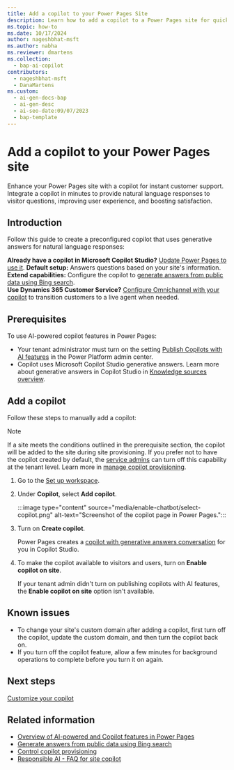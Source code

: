 ```yaml
---
title: Add a copilot to your Power Pages Site
description: Learn how to add a copilot to a Power Pages site for quicker customer support and an improved user experience.
ms.topic: how-to
ms.date: 10/17/2024
author: nageshbhat-msft
ms.author: nabha
ms.reviewer: dmartens
ms.collection: 
  - bap-ai-copilot
contributors:
  - nageshbhat-msft
  - DanaMartens
ms.custom:
  - ai-gen-docs-bap
  - ai-gen-desc
  - ai-seo-date:09/07/2023
  - bap-template
---
```


# Add a copilot to your Power Pages site

Enhance your Power Pages site with a copilot for instant customer support. Integrate a copilot in minutes to provide natural language responses to visitor questions, improving user experience, and boosting satisfaction.

## Introduction

Follow this guide to create a preconfigured copilot that uses generative answers for natural language responses:

**Already have a copilot in Microsoft Copilot Studio?** [Update Power Pages to use it](pva-bot-how-to.md).
**Default setup:** Answers questions based on your site's information.<br>
**Extend capabilities:** Configure the copilot to [generate answers from public data using Bing search](force-bing-index.md).<br>
**Use Dynamics 365 Customer Service?** [Configure Omnichannel with your copilot](../configure/omnichannel.md) to transition customers to a live agent when needed.

## Prerequisites

To use AI-powered copilot features in Power Pages:

- Your tenant administrator must turn on the setting [Publish Copilots with AI features](/microsoft-copilot-studio/security-and-governance) in the Power Platform admin center.
- Copilot uses Microsoft Copilot Studio generative answers. Learn more about generative answers in Copilot Studio in [Knowledge sources overview](/microsoft-copilot-studio/nlu-boost-conversations#whats-supported).

## Add a copilot

Follow these steps to manually add a copilot:

> [!NOTE]
> If a site meets the conditions outlined in the prerequisite section, the copilot will be added to the site during site provisioning. If you prefer not to have the copilot created by default, the [service admins](/power-platform/admin/use-service-admin-role-manage-tenant) can turn off this capability at the tenant level. Learn more in [manage copilot provisioning](/power-pages/getting-started/manage-copilot-provisioning).  

1. Go to the [Set up workspace](../configure/setup-workspace.md).
1. Under **Copilot**, select **Add copilot**.

    :::image type="content" source="media/enable-chatbot/select-copilot.png" alt-text="Screenshot of the copilot page in Power Pages.":::

1. Turn on **Create copilot**.

    Power Pages creates a [copilot with generative answers conversation](/microsoft-copilot-studio/nlu-boost-conversations) for you in Copilot Studio.

1. To make the copilot available to visitors and users, turn on **Enable copilot on site**.

    If your tenant admin didn't turn on publishing copilots with AI features, the **Enable copilot on site** option isn't available.

## Known issues

- To change your site's custom domain after adding a copilot, first turn off the copilot, update the custom domain, and then turn the copilot back on.
- If you turn off the copilot feature, allow a few minutes for background operations to complete before you turn it on again.

## Next steps

[Customize your copilot](../getting-started/customize-your-copilot.md)

## Related information

- [Overview of AI-powered and Copilot features in Power Pages](../configure/ai-copilot-overview.md)
- [Generate answers from public data using Bing search](../getting-started/force-bing-index.md)
- [Control copilot provisioning](../getting-started/control-copilot-provisioning.md)
- [Responsible AI - FAQ for site copilot](../faqs-chatbot.md)
